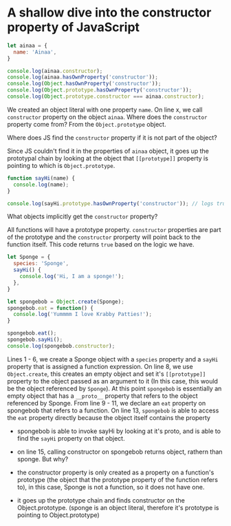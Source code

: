 # A shallow dive into the constructor property of JavaScript

```jsx
let ainaa = {
  name: 'Ainaa',
}

console.log(ainaa.constructor);
console.log(ainaa.hasOwnProperty('constructor'));
console.log(Object.hasOwnProperty('constructor'));
console.log(Object.prototype.hasOwnProperty('constructor'));
console.log(Object.prototype.constructor === ainaa.constructor);
```

We created an object literal with one property `name`. On line x, we call `constructor` property on the object `ainaa`. Where does the `constructor` property come from? From the `Object.prototype` object. 

Where does JS find the `constructor` property if it is not part of the object?

Since JS couldn't find it in the properties of `ainaa` object, it goes up the prototypal chain by looking at the object that `[[prototype]]` property is pointing to which is `Object.prototype`.

```jsx
function sayHi(name) {
  console.log(name);
}

console.log(sayHi.prototype.hasOwnProperty('constructor')); // logs true
```

What objects implicitly get the `constructor` property?

All functions will have a prototype property. `constructor` properties are part of the prototype and the `constructor` prorperty will point back to the function itself. This code returns `true` based on the logic we have.

```jsx
let Sponge = {
  species: 'Sponge',
  sayHi() {
    console.log('Hi, I am a sponge!');
  },
}

let spongebob = Object.create(Sponge);
spongebob.eat = function() {
  console.log('Yummmm I love Krabby Patties!');
}

spongebob.eat();
spongebob.sayHi();
console.log(spongebob.constructor);

```


Lines 1 - 6, we create a Sponge object with a `species` property and a `sayHi` property that is assigned a function expression. On line 8, we use `Object.create`, this creates an empty object and set it's `[[prototype]]` property to the object passed as an argument to it (In this case, this would be the object referenced by `Sponge`). At this point `spongebob` is essentially an empty object that has a `__proto__` property that refers to the object referenced by Sponge. From line 9 - 11, we declare an `eat` property on spongebob that refers to a function. On line 13, `spongebob` is able to access the `eat` property directly because the object itself contains the property

- spongebob is able to invoke sayHi by looking at it's proto, and is able to find the `sayHi` property on that object. 

- on line 15, calling constructor on spongebob returns object, rathern than sponge. But why? 

- the constructor property is only created as a property on a function's prototype (the object that the prototype property of the function refers to), in this case, Sponge is not a function, so it does not have one. 
- it goes up the prototype chain and finds constructor on the Object.prototype. (sponge is an object literal, therefore it's prototype is pointing to Object.prototype)







